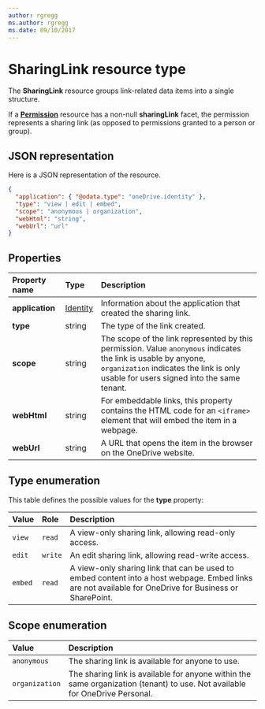```yaml
---
author: rgregg
ms.author: rgregg
ms.date: 09/10/2017
---
```

# SharingLink resource type

The **SharingLink** resource groups link-related data items into a single structure.

If a [**Permission**](../resources/permission.md) resource has a non-null **sharingLink** facet, the permission represents a sharing link (as opposed to permissions granted to a person or group).

## JSON representation

Here is a JSON representation of the resource.

<!-- {
  "blockType": "resource",
  "optionalProperties": [ "application", "scope" ],
  "@odata.type": "oneDrive.sharingLink"
}-->

```json
{
  "application": { "@odata.type": "oneDrive.identity" },
  "type": "view | edit | embed",
  "scope": "anonymous | organization",
  "webHtml": "string",
  "webUrl": "url"
}
```

## Properties

| Property name   | Type                                 | Description                                                                                                                                                                                             |
|:----------------|:-------------------------------------|:--------------------------------------------------------------------------------------------------------------------------------------------------------------------------------------------------------|
| **application** | [Identity](../resources/identity.md) | Information about the application that created the sharing link.                                                                                                                                        |
| **type**        | string                               | The type of the link created.                                                                                                                                                                           |
| **scope**       | string                               | The scope of the link represented by this permission. Value `anonymous` indicates the link is usable by anyone, `organization` indicates the link is only usable for users signed into the same tenant. |
| **webHtml**     | string                               | For embeddable links, this property contains the HTML code for an `<iframe>` element that will embed the item in a webpage.                                                                             |
| **webUrl**      | string                               | A URL that opens the item in the browser on the OneDrive website.                                                                                                                                       |

## Type enumeration

This table defines the possible values for the **type** property:

| Value   | Role    | Description                                                                     |
|:--------|:--------|:--------------------------------------------------------------------------------|
| `view`  | `read`  | A view-only sharing link, allowing read-only access.                            |
| `edit`  | `write` | An edit sharing link, allowing read-write access.                               |
| `embed` | `read`  | A view-only sharing link that can be used to embed content into a host webpage. Embed links are not available for OneDrive for Business or SharePoint. |

## Scope enumeration

| Value          | Description                                                                                                                 |
|:---------------|:----------------------------------------------------------------------------------------------------------------------------|
| `anonymous`    | The sharing link is available for anyone to use.                                                                            |
| `organization` | The sharing link is available for anyone within the same organization (tenant) to use. Not available for OneDrive Personal. |


<!-- uuid: 8fcb5dbc-d5aa-4681-8e31-b001d5168d79
2015-10-25 14:57:30 UTC -->
<!-- {
  "type": "#page.annotation",
  "description": "The sharing link facet provides information about how a file is shared.",
  "keywords": "sharing,sharing link, sharing url, webUrl",
  "section": "documentation",
  "tocPath": "Facets/SharingLink"
} -->
